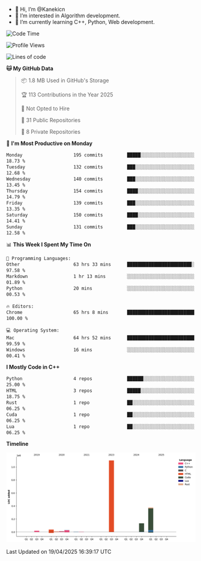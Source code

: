 - 👋 Hi, I’m @Kanekicn
- 👀 I’m interested in Algorithm development.
- 🌱 I’m currently learning C++, Python, Web development.

<!---
cotecsz/cotecsz is a ✨ special ✨ repository because its `README.md` (this file) appears on your GitHub profile.
You can click the Preview link to take a look at your changes.
--->

<!--START_SECTION:waka-->
![Code Time](http://img.shields.io/badge/Code%20Time-3%2C257%20hrs%2010%20mins-blue)

![Profile Views](http://img.shields.io/badge/Profile%20Views-0-blue)

![Lines of code](https://img.shields.io/badge/From%20Hello%20World%20I%27ve%20Written-1.7%20million%20lines%20of%20code-blue)

**🐱 My GitHub Data** 

> 📦 1.8 MB Used in GitHub's Storage 
 > 
> 🏆 113 Contributions in the Year 2025
 > 
> 🚫 Not Opted to Hire
 > 
> 📜 31 Public Repositories 
 > 
> 🔑 8 Private Repositories 
 > 
📅 **I'm Most Productive on Monday** 

```text
Monday                   195 commits         █████░░░░░░░░░░░░░░░░░░░░   18.73 % 
Tuesday                  132 commits         ███░░░░░░░░░░░░░░░░░░░░░░   12.68 % 
Wednesday                140 commits         ███░░░░░░░░░░░░░░░░░░░░░░   13.45 % 
Thursday                 154 commits         ████░░░░░░░░░░░░░░░░░░░░░   14.79 % 
Friday                   139 commits         ███░░░░░░░░░░░░░░░░░░░░░░   13.35 % 
Saturday                 150 commits         ████░░░░░░░░░░░░░░░░░░░░░   14.41 % 
Sunday                   131 commits         ███░░░░░░░░░░░░░░░░░░░░░░   12.58 % 
```


📊 **This Week I Spent My Time On** 

```text
💬 Programming Languages: 
Other                    63 hrs 33 mins      ████████████████████████░   97.58 % 
Markdown                 1 hr 13 mins        ░░░░░░░░░░░░░░░░░░░░░░░░░   01.89 % 
Python                   20 mins             ░░░░░░░░░░░░░░░░░░░░░░░░░   00.53 % 

🔥 Editors: 
Chrome                   65 hrs 8 mins       █████████████████████████   100.00 % 

💻 Operating System: 
Mac                      64 hrs 52 mins      █████████████████████████   99.59 % 
Windows                  16 mins             ░░░░░░░░░░░░░░░░░░░░░░░░░   00.41 % 
```

**I Mostly Code in C++** 

```text
Python                   4 repos             ██████░░░░░░░░░░░░░░░░░░░   25.00 % 
HTML                     3 repos             █████░░░░░░░░░░░░░░░░░░░░   18.75 % 
Rust                     1 repo              ██░░░░░░░░░░░░░░░░░░░░░░░   06.25 % 
Cuda                     1 repo              ██░░░░░░░░░░░░░░░░░░░░░░░   06.25 % 
Lua                      1 repo              ██░░░░░░░░░░░░░░░░░░░░░░░   06.25 % 
```



**Timeline**

![Lines of Code chart](https://raw.githubusercontent.com/Kanekicn/Kanekicn/master/assets/bar_graph.png)


 Last Updated on 19/04/2025 16:39:17 UTC
<!--END_SECTION:waka-->
